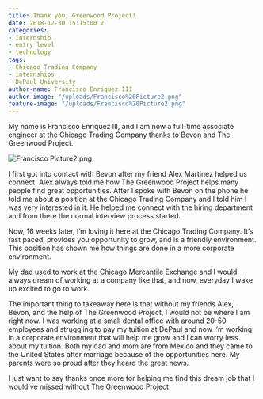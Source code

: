 ```yaml
---
title: Thank you, Greenwood Project!
date: 2018-12-30 15:15:00 Z
categories:
- Internship
- entry level
- technology
tags:
- Chicago Trading Company
- internships
- DePaul University
author-name: Francisco Enriquez III
author-image: "/uploads/Francisco%20Picture2.png"
feature-image: "/uploads/Francisco%20Picture2.png"
---
```


My name is Francisco Enriquez III, and I am now a full-time associate engineer at the Chicago Trading Company thanks to Bevon and The Greenwood Project.

![Francisco Picture2.png](/uploads/Francisco%20Picture2.png)

I first got into contact with Bevon after my friend Alex Martinez helped us connect. Alex always told me how The Greenwood Project helps many people find great opportunities. After I spoke with Bevon on the phone he told me about a position at the Chicago Trading Company and I told him I was very interested in it. He helped me connect with the hiring department and from there the normal interview process started.

Now, 16 weeks later, I’m loving it here at the Chicago Trading Company. It’s fast paced, provides you opportunity to grow, and is a friendly environment. This position has shown me how things are done in a more corporate environment. 

My dad used to work at the Chicago Mercantile Exchange and I would always dream of working at a company like that, and now, everyday I wake up excited to go to work.

The important thing to takeaway here is that without my friends Alex, Bevon, and the help of The Greenwood Project, I would not be where I am right now. I was working at a small dental office with around 20-50 employees and struggling to pay my tuition at DePaul and now I’m working in a corporate environment that will help me grow and I can worry less about my tuition. Both my dad and mom are from Mexico and they came to the United States after marriage because of the opportunities here. My parents were so proud after they heard the great news.

I just want to say thanks once more for helping me find this dream job that I would’ve missed without The Greenwood Project.